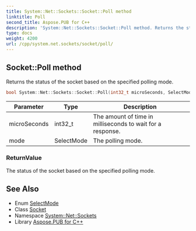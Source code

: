 ```yaml
---
title: System::Net::Sockets::Socket::Poll method
linktitle: Poll
second_title: Aspose.PUB for C++
description: 'System::Net::Sockets::Socket::Poll method. Returns the status of the socket based on the specified polling mode in C++.'
type: docs
weight: 4200
url: /cpp/system.net.sockets/socket/poll/
---
```

## Socket::Poll method


Returns the status of the socket based on the specified polling mode.

```cpp
bool System::Net::Sockets::Socket::Poll(int32_t microSeconds, SelectMode mode)
```


| Parameter | Type | Description |
| --- | --- | --- |
| microSeconds | int32_t | The amount of time in milliseconds to wait for a response. |
| mode | SelectMode | The polling mode. |

### ReturnValue

The status of the socket based on the specified polling mode.

## See Also

* Enum [SelectMode](../../selectmode/)
* Class [Socket](../)
* Namespace [System::Net::Sockets](../../)
* Library [Aspose.PUB for C++](../../../)

